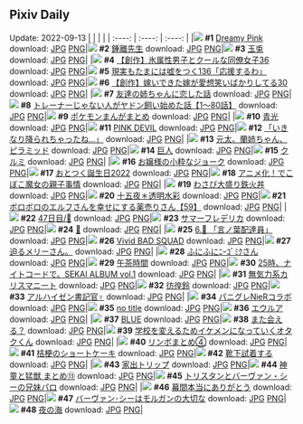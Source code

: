 ## Pixiv Daily
Update: 2022-09-13
|      |      |      |
| :----: | :----: | :----: |
|![](https://pixiv.microyu.workers.dev/c/240x480/img-master/img/2022/09/11/00/04/01/101137838_p0_master1200.jpg) **#1** [Dreamy Pink](https://www.pixiv.net/artworks/101137838) download: [JPG](https://pixiv.microyu.workers.dev/img-original/img/2022/09/11/00/04/01/101137838_p0.jpg) [PNG](https://pixiv.microyu.workers.dev/img-original/img/2022/09/11/00/04/01/101137838_p0.png)|![](https://pixiv.microyu.workers.dev/c/240x480/img-master/img/2022/09/11/00/00/24/101137947_p0_master1200.jpg) **#2** [鍾離先生](https://www.pixiv.net/artworks/101137947) download: [JPG](https://pixiv.microyu.workers.dev/img-original/img/2022/09/11/00/00/24/101137947_p0.jpg) [PNG](https://pixiv.microyu.workers.dev/img-original/img/2022/09/11/00/00/24/101137947_p0.png)|![](https://pixiv.microyu.workers.dev/c/240x480/img-master/img/2022/09/11/00/07/39/101138321_p0_master1200.jpg) **#3** [玉兎](https://www.pixiv.net/artworks/101138321) download: [JPG](https://pixiv.microyu.workers.dev/img-original/img/2022/09/11/00/07/39/101138321_p0.jpg) [PNG](https://pixiv.microyu.workers.dev/img-original/img/2022/09/11/00/07/39/101138321_p0.png)|
|![](https://pixiv.microyu.workers.dev/c/240x480/img-master/img/2022/09/11/00/01/08/101138073_p0_master1200.jpg) **#4** [【創作】氷属性男子とクールな同僚女子36](https://www.pixiv.net/artworks/101138073) download: [JPG](https://pixiv.microyu.workers.dev/img-original/img/2022/09/11/00/01/08/101138073_p0.jpg) [PNG](https://pixiv.microyu.workers.dev/img-original/img/2022/09/11/00/01/08/101138073_p0.png)|![](https://pixiv.microyu.workers.dev/c/240x480/img-master/img/2022/09/11/18/00/24/101154460_p0_master1200.jpg) **#5** [現実もたまには嘘をつく136「応援するわ」](https://www.pixiv.net/artworks/101154460) download: [JPG](https://pixiv.microyu.workers.dev/img-original/img/2022/09/11/18/00/24/101154460_p0.jpg) [PNG](https://pixiv.microyu.workers.dev/img-original/img/2022/09/11/18/00/24/101154460_p0.png)|![](https://pixiv.microyu.workers.dev/c/240x480/img-master/img/2022/09/11/00/01/13/101138077_p0_master1200.jpg) **#6** [【創作】嫁いできた嫁が愛想笑いばかりしてる30](https://www.pixiv.net/artworks/101138077) download: [JPG](https://pixiv.microyu.workers.dev/img-original/img/2022/09/11/00/01/13/101138077_p0.jpg) [PNG](https://pixiv.microyu.workers.dev/img-original/img/2022/09/11/00/01/13/101138077_p0.png)|
|![](https://pixiv.microyu.workers.dev/c/240x480/img-master/img/2022/09/11/00/00/47/101138028_p0_master1200.jpg) **#7** [友達の姉ちゃんに恋した話](https://www.pixiv.net/artworks/101138028) download: [JPG](https://pixiv.microyu.workers.dev/img-original/img/2022/09/11/00/00/47/101138028_p0.jpg) [PNG](https://pixiv.microyu.workers.dev/img-original/img/2022/09/11/00/00/47/101138028_p0.png)|![](https://pixiv.microyu.workers.dev/c/240x480/img-master/img/2022/09/11/22/34/45/101162360_p0_master1200.jpg) **#8** [トレーナーじゃない人がヤドン飼い始めた話【1～80話】](https://www.pixiv.net/artworks/101162360) download: [JPG](https://pixiv.microyu.workers.dev/img-original/img/2022/09/11/22/34/45/101162360_p0.jpg) [PNG](https://pixiv.microyu.workers.dev/img-original/img/2022/09/11/22/34/45/101162360_p0.png)|![](https://pixiv.microyu.workers.dev/c/240x480/img-master/img/2022/09/11/13/32/36/101147309_p0_master1200.jpg) **#9** [ポケモンまんがまとめ](https://www.pixiv.net/artworks/101147309) download: [JPG](https://pixiv.microyu.workers.dev/img-original/img/2022/09/11/13/32/36/101147309_p0.jpg) [PNG](https://pixiv.microyu.workers.dev/img-original/img/2022/09/11/13/32/36/101147309_p0.png)|
|![](https://pixiv.microyu.workers.dev/c/240x480/img-master/img/2022/09/12/00/00/12/101165717_p0_master1200.jpg) **#10** [青光](https://www.pixiv.net/artworks/101165717) download: [JPG](https://pixiv.microyu.workers.dev/img-original/img/2022/09/12/00/00/12/101165717_p0.jpg) [PNG](https://pixiv.microyu.workers.dev/img-original/img/2022/09/12/00/00/12/101165717_p0.png)|![](https://pixiv.microyu.workers.dev/c/240x480/img-master/img/2022/09/11/00/35/14/101139109_p0_master1200.jpg) **#11** [PINK DEVIL](https://www.pixiv.net/artworks/101139109) download: [JPG](https://pixiv.microyu.workers.dev/img-original/img/2022/09/11/00/35/14/101139109_p0.jpg) [PNG](https://pixiv.microyu.workers.dev/img-original/img/2022/09/11/00/35/14/101139109_p0.png)|![](https://pixiv.microyu.workers.dev/c/240x480/img-master/img/2022/09/12/08/08/22/101172169_p0_master1200.jpg) **#12** [「いきなり降られちゃったね…」](https://www.pixiv.net/artworks/101172169) download: [JPG](https://pixiv.microyu.workers.dev/img-original/img/2022/09/12/08/08/22/101172169_p0.jpg) [PNG](https://pixiv.microyu.workers.dev/img-original/img/2022/09/12/08/08/22/101172169_p0.png)|
|![](https://pixiv.microyu.workers.dev/c/240x480/img-master/img/2022/09/11/07/37/04/101144207_p0_master1200.jpg) **#13** [元太、蘭姉ちゃん、ピラミッド](https://www.pixiv.net/artworks/101144207) download: [JPG](https://pixiv.microyu.workers.dev/img-original/img/2022/09/11/07/37/04/101144207_p0.jpg) [PNG](https://pixiv.microyu.workers.dev/img-original/img/2022/09/11/07/37/04/101144207_p0.png)|![](https://pixiv.microyu.workers.dev/c/240x480/img-master/img/2022/09/12/00/00/36/101165812_p0_master1200.jpg) **#14** [巨人](https://www.pixiv.net/artworks/101165812) download: [JPG](https://pixiv.microyu.workers.dev/img-original/img/2022/09/12/00/00/36/101165812_p0.jpg) [PNG](https://pixiv.microyu.workers.dev/img-original/img/2022/09/12/00/00/36/101165812_p0.png)|![](https://pixiv.microyu.workers.dev/c/240x480/img-master/img/2022/09/11/00/00/20/101137926_p0_master1200.jpg) **#15** [クルミ](https://www.pixiv.net/artworks/101137926) download: [JPG](https://pixiv.microyu.workers.dev/img-original/img/2022/09/11/00/00/20/101137926_p0.jpg) [PNG](https://pixiv.microyu.workers.dev/img-original/img/2022/09/11/00/00/20/101137926_p0.png)|
|![](https://pixiv.microyu.workers.dev/c/240x480/img-master/img/2022/09/11/07/01/17/101143913_p0_master1200.jpg) **#16** [お嬢様の小粋なジョーク](https://www.pixiv.net/artworks/101143913) download: [JPG](https://pixiv.microyu.workers.dev/img-original/img/2022/09/11/07/01/17/101143913_p0.jpg) [PNG](https://pixiv.microyu.workers.dev/img-original/img/2022/09/11/07/01/17/101143913_p0.png)|![](https://pixiv.microyu.workers.dev/c/240x480/img-master/img/2022/09/11/00/00/33/101137984_p0_master1200.jpg) **#17** [おとつく誕生日2022](https://www.pixiv.net/artworks/101137984) download: [JPG](https://pixiv.microyu.workers.dev/img-original/img/2022/09/11/00/00/33/101137984_p0.jpg) [PNG](https://pixiv.microyu.workers.dev/img-original/img/2022/09/11/00/00/33/101137984_p0.png)|![](https://pixiv.microyu.workers.dev/c/240x480/img-master/img/2022/09/11/00/08/22/101138338_p0_master1200.jpg) **#18** [アニメ化！でこぼこ魔女の親子事情](https://www.pixiv.net/artworks/101138338) download: [JPG](https://pixiv.microyu.workers.dev/img-original/img/2022/09/11/00/08/22/101138338_p0.jpg) [PNG](https://pixiv.microyu.workers.dev/img-original/img/2022/09/11/00/08/22/101138338_p0.png)|
|![](https://pixiv.microyu.workers.dev/c/240x480/img-master/img/2022/09/11/22/32/42/101162282_p0_master1200.jpg) **#19** [わさび大盛り鉄火丼](https://www.pixiv.net/artworks/101162282) download: [JPG](https://pixiv.microyu.workers.dev/img-original/img/2022/09/11/22/32/42/101162282_p0.jpg) [PNG](https://pixiv.microyu.workers.dev/img-original/img/2022/09/11/22/32/42/101162282_p0.png)|![](https://pixiv.microyu.workers.dev/c/240x480/img-master/img/2022/09/11/00/00/32/101137977_p0_master1200.jpg) **#20** [十五夜＊透明水彩](https://www.pixiv.net/artworks/101137977) download: [JPG](https://pixiv.microyu.workers.dev/img-original/img/2022/09/11/00/00/32/101137977_p0.jpg) [PNG](https://pixiv.microyu.workers.dev/img-original/img/2022/09/11/00/00/32/101137977_p0.png)|![](https://pixiv.microyu.workers.dev/c/240x480/img-master/img/2022/09/11/18/11/09/101154738_p0_master1200.jpg) **#21** [ボロボロのエルフさんを幸せにする薬売りさん【59】](https://www.pixiv.net/artworks/101154738) download: [JPG](https://pixiv.microyu.workers.dev/img-original/img/2022/09/11/18/11/09/101154738_p0.jpg) [PNG](https://pixiv.microyu.workers.dev/img-original/img/2022/09/11/18/11/09/101154738_p0.png)|
|![](https://pixiv.microyu.workers.dev/c/240x480/img-master/img/2022/09/13/14/29/12/101165708_p0_master1200.jpg) **#22** [47日目/🐧](https://www.pixiv.net/artworks/101165708) download: [JPG](https://pixiv.microyu.workers.dev/img-original/img/2022/09/13/14/29/12/101165708_p0.jpg) [PNG](https://pixiv.microyu.workers.dev/img-original/img/2022/09/13/14/29/12/101165708_p0.png)|![](https://pixiv.microyu.workers.dev/c/240x480/img-master/img/2022/09/12/00/00/11/101165703_p0_master1200.jpg) **#23** [サマーフレデリカ](https://www.pixiv.net/artworks/101165703) download: [JPG](https://pixiv.microyu.workers.dev/img-original/img/2022/09/12/00/00/11/101165703_p0.jpg) [PNG](https://pixiv.microyu.workers.dev/img-original/img/2022/09/12/00/00/11/101165703_p0.png)|![](https://pixiv.microyu.workers.dev/c/240x480/img-master/img/2022/09/11/00/00/04/101137845_p0_master1200.jpg) **#24** [🐰](https://www.pixiv.net/artworks/101137845) download: [JPG](https://pixiv.microyu.workers.dev/img-original/img/2022/09/11/00/00/04/101137845_p0.jpg) [PNG](https://pixiv.microyu.workers.dev/img-original/img/2022/09/11/00/00/04/101137845_p0.png)|
|![](https://pixiv.microyu.workers.dev/c/240x480/img-master/img/2022/09/12/00/00/10/101165698_p0_master1200.jpg) **#25** [6.🦉 「言ノ葉配達員」](https://www.pixiv.net/artworks/101165698) download: [JPG](https://pixiv.microyu.workers.dev/img-original/img/2022/09/12/00/00/10/101165698_p0.jpg) [PNG](https://pixiv.microyu.workers.dev/img-original/img/2022/09/12/00/00/10/101165698_p0.png)|![](https://pixiv.microyu.workers.dev/c/240x480/img-master/img/2022/09/11/20/00/03/101157526_p0_master1200.jpg) **#26** [Vivid BAD SQUAD](https://www.pixiv.net/artworks/101157526) download: [JPG](https://pixiv.microyu.workers.dev/img-original/img/2022/09/11/20/00/03/101157526_p0.jpg) [PNG](https://pixiv.microyu.workers.dev/img-original/img/2022/09/11/20/00/03/101157526_p0.png)|![](https://pixiv.microyu.workers.dev/c/240x480/img-master/img/2022/09/11/17/59/40/101154400_p0_master1200.jpg) **#27** [迫るメリーさん。](https://www.pixiv.net/artworks/101154400) download: [JPG](https://pixiv.microyu.workers.dev/img-original/img/2022/09/11/17/59/40/101154400_p0.jpg) [PNG](https://pixiv.microyu.workers.dev/img-original/img/2022/09/11/17/59/40/101154400_p0.png)|
|![](https://pixiv.microyu.workers.dev/c/240x480/img-master/img/2022/09/11/22/36/59/101162436_p0_master1200.jpg) **#28** [ふにふにﾆｰｺﾞﾐｸさん](https://www.pixiv.net/artworks/101162436) download: [JPG](https://pixiv.microyu.workers.dev/img-original/img/2022/09/11/22/36/59/101162436_p0.jpg) [PNG](https://pixiv.microyu.workers.dev/img-original/img/2022/09/11/22/36/59/101162436_p0.png)|![](https://pixiv.microyu.workers.dev/c/240x480/img-master/img/2022/09/12/00/00/15/101165733_p0_master1200.jpg) **#29** [午茶時間](https://www.pixiv.net/artworks/101165733) download: [JPG](https://pixiv.microyu.workers.dev/img-original/img/2022/09/12/00/00/15/101165733_p0.jpg) [PNG](https://pixiv.microyu.workers.dev/img-original/img/2022/09/12/00/00/15/101165733_p0.png)|![](https://pixiv.microyu.workers.dev/c/240x480/img-master/img/2022/09/12/18/30/00/101179992_p0_master1200.jpg) **#30** [25時、ナイトコードで。SEKAI ALBUM vol.1](https://www.pixiv.net/artworks/101179992) download: [JPG](https://pixiv.microyu.workers.dev/img-original/img/2022/09/12/18/30/00/101179992_p0.jpg) [PNG](https://pixiv.microyu.workers.dev/img-original/img/2022/09/12/18/30/00/101179992_p0.png)|
|![](https://pixiv.microyu.workers.dev/c/240x480/img-master/img/2022/09/11/10/51/18/101146528_p0_master1200.jpg) **#31** [無気力系カリスマニート](https://www.pixiv.net/artworks/101146528) download: [JPG](https://pixiv.microyu.workers.dev/img-original/img/2022/09/11/10/51/18/101146528_p0.jpg) [PNG](https://pixiv.microyu.workers.dev/img-original/img/2022/09/11/10/51/18/101146528_p0.png)|![](https://pixiv.microyu.workers.dev/c/240x480/img-master/img/2022/09/11/23/05/05/101163418_p0_master1200.jpg) **#32** [彷徨鈴](https://www.pixiv.net/artworks/101163418) download: [JPG](https://pixiv.microyu.workers.dev/img-original/img/2022/09/11/23/05/05/101163418_p0.jpg) [PNG](https://pixiv.microyu.workers.dev/img-original/img/2022/09/11/23/05/05/101163418_p0.png)|![](https://pixiv.microyu.workers.dev/c/240x480/img-master/img/2022/09/11/00/51/12/101139508_p0_master1200.jpg) **#33** [アルハイゼン書記官♀](https://www.pixiv.net/artworks/101139508) download: [JPG](https://pixiv.microyu.workers.dev/img-original/img/2022/09/11/00/51/12/101139508_p0.jpg) [PNG](https://pixiv.microyu.workers.dev/img-original/img/2022/09/11/00/51/12/101139508_p0.png)|
|![](https://pixiv.microyu.workers.dev/c/240x480/img-master/img/2022/09/11/18/30/00/101155222_p0_master1200.jpg) **#34** [パニグレNieRコラボ](https://www.pixiv.net/artworks/101155222) download: [JPG](https://pixiv.microyu.workers.dev/img-original/img/2022/09/11/18/30/00/101155222_p0.jpg) [PNG](https://pixiv.microyu.workers.dev/img-original/img/2022/09/11/18/30/00/101155222_p0.png)|![](https://pixiv.microyu.workers.dev/c/240x480/img-master/img/2022/09/11/18/43/39/101155475_p0_master1200.jpg) **#35** [no title](https://www.pixiv.net/artworks/101155475) download: [JPG](https://pixiv.microyu.workers.dev/img-original/img/2022/09/11/18/43/39/101155475_p0.jpg) [PNG](https://pixiv.microyu.workers.dev/img-original/img/2022/09/11/18/43/39/101155475_p0.png)|![](https://pixiv.microyu.workers.dev/c/240x480/img-master/img/2022/09/12/00/00/22/101165778_p0_master1200.jpg) **#36** [エウルア](https://www.pixiv.net/artworks/101165778) download: [JPG](https://pixiv.microyu.workers.dev/img-original/img/2022/09/12/00/00/22/101165778_p0.jpg) [PNG](https://pixiv.microyu.workers.dev/img-original/img/2022/09/12/00/00/22/101165778_p0.png)|
|![](https://pixiv.microyu.workers.dev/c/240x480/img-master/img/2022/09/11/00/06/57/101138304_p0_master1200.jpg) **#37** [BLUE](https://www.pixiv.net/artworks/101138304) download: [JPG](https://pixiv.microyu.workers.dev/img-original/img/2022/09/11/00/06/57/101138304_p0.jpg) [PNG](https://pixiv.microyu.workers.dev/img-original/img/2022/09/11/00/06/57/101138304_p0.png)|![](https://pixiv.microyu.workers.dev/c/240x480/img-master/img/2022/09/11/00/34/09/101139084_p0_master1200.jpg) **#38** [また会える？](https://www.pixiv.net/artworks/101139084) download: [JPG](https://pixiv.microyu.workers.dev/img-original/img/2022/09/11/00/34/09/101139084_p0.jpg) [PNG](https://pixiv.microyu.workers.dev/img-original/img/2022/09/11/00/34/09/101139084_p0.png)|![](https://pixiv.microyu.workers.dev/c/240x480/img-master/img/2022/09/12/02/23/33/101169239_p0_master1200.jpg) **#39** [学校を変えるためイケメンになっていくオタクくん](https://www.pixiv.net/artworks/101169239) download: [JPG](https://pixiv.microyu.workers.dev/img-original/img/2022/09/12/02/23/33/101169239_p0.jpg) [PNG](https://pixiv.microyu.workers.dev/img-original/img/2022/09/12/02/23/33/101169239_p0.png)|
|![](https://pixiv.microyu.workers.dev/c/240x480/img-master/img/2022/09/12/21/01/08/101183365_p0_master1200.jpg) **#40** [リンボまとめ④](https://www.pixiv.net/artworks/101183365) download: [JPG](https://pixiv.microyu.workers.dev/img-original/img/2022/09/12/21/01/08/101183365_p0.jpg) [PNG](https://pixiv.microyu.workers.dev/img-original/img/2022/09/12/21/01/08/101183365_p0.png)|![](https://pixiv.microyu.workers.dev/c/240x480/img-master/img/2022/09/12/22/48/33/101186373_p0_master1200.jpg) **#41** [桔梗のショートケーキ](https://www.pixiv.net/artworks/101186373) download: [JPG](https://pixiv.microyu.workers.dev/img-original/img/2022/09/12/22/48/33/101186373_p0.jpg) [PNG](https://pixiv.microyu.workers.dev/img-original/img/2022/09/12/22/48/33/101186373_p0.png)|![](https://pixiv.microyu.workers.dev/c/240x480/img-master/img/2022/09/12/01/00/15/101167772_p0_master1200.jpg) **#42** [靴下試着する](https://www.pixiv.net/artworks/101167772) download: [JPG](https://pixiv.microyu.workers.dev/img-original/img/2022/09/12/01/00/15/101167772_p0.jpg) [PNG](https://pixiv.microyu.workers.dev/img-original/img/2022/09/12/01/00/15/101167772_p0.png)|
|![](https://pixiv.microyu.workers.dev/c/240x480/img-master/img/2022/09/11/23/55/31/101165352_p0_master1200.jpg) **#43** [家出トリップ](https://www.pixiv.net/artworks/101165352) download: [JPG](https://pixiv.microyu.workers.dev/img-original/img/2022/09/11/23/55/31/101165352_p0.jpg) [PNG](https://pixiv.microyu.workers.dev/img-original/img/2022/09/11/23/55/31/101165352_p0.png)|![](https://pixiv.microyu.workers.dev/c/240x480/img-master/img/2022/09/12/10/42/37/101173687_p0_master1200.jpg) **#44** [神童と猛獣 まとめ⑬](https://www.pixiv.net/artworks/101173687) download: [JPG](https://pixiv.microyu.workers.dev/img-original/img/2022/09/12/10/42/37/101173687_p0.jpg) [PNG](https://pixiv.microyu.workers.dev/img-original/img/2022/09/12/10/42/37/101173687_p0.png)|![](https://pixiv.microyu.workers.dev/c/240x480/img-master/img/2022/09/11/01/00/50/101139762_p0_master1200.jpg) **#45** [トリスタンとバーヴァン・シーの兄妹パロ](https://www.pixiv.net/artworks/101139762) download: [JPG](https://pixiv.microyu.workers.dev/img-original/img/2022/09/11/01/00/50/101139762_p0.jpg) [PNG](https://pixiv.microyu.workers.dev/img-original/img/2022/09/11/01/00/50/101139762_p0.png)|
|![](https://pixiv.microyu.workers.dev/c/240x480/img-master/img/2022/09/11/16/42/13/101152700_p0_master1200.jpg) **#46** [幕間本当にありがとう](https://www.pixiv.net/artworks/101152700) download: [JPG](https://pixiv.microyu.workers.dev/img-original/img/2022/09/11/16/42/13/101152700_p0.jpg) [PNG](https://pixiv.microyu.workers.dev/img-original/img/2022/09/11/16/42/13/101152700_p0.png)|![](https://pixiv.microyu.workers.dev/c/240x480/img-master/img/2022/09/11/19/04/56/101156107_p0_master1200.jpg) **#47** [バーヴァン･シーはモルガンの大切な](https://www.pixiv.net/artworks/101156107) download: [JPG](https://pixiv.microyu.workers.dev/img-original/img/2022/09/11/19/04/56/101156107_p0.jpg) [PNG](https://pixiv.microyu.workers.dev/img-original/img/2022/09/11/19/04/56/101156107_p0.png)|![](https://pixiv.microyu.workers.dev/c/240x480/img-master/img/2022/09/12/00/00/16/101165740_p0_master1200.jpg) **#48** [夜の海](https://www.pixiv.net/artworks/101165740) download: [JPG](https://pixiv.microyu.workers.dev/img-original/img/2022/09/12/00/00/16/101165740_p0.jpg) [PNG](https://pixiv.microyu.workers.dev/img-original/img/2022/09/12/00/00/16/101165740_p0.png)|
